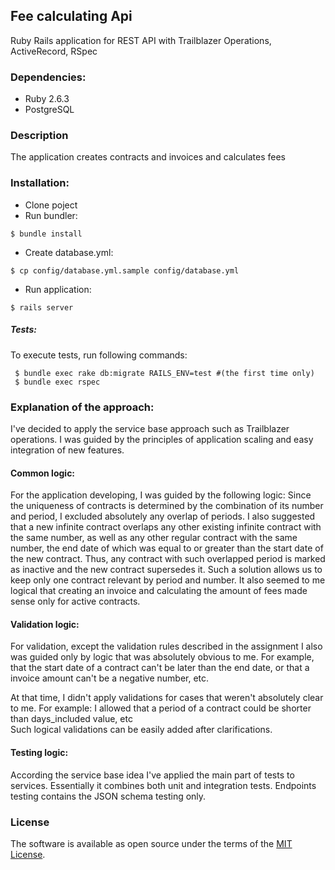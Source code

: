 ## Fee calculating Api
Ruby Rails application for REST API with Trailblazer Operations,
ActiveRecord, RSpec
### Dependencies:
- Ruby 2.6.3
- PostgreSQL

### Description
The application creates contracts and invoices and calculates fees

### Installation:
- Clone poject
- Run bundler:

 ```shell
 $ bundle install
 ```
- Create database.yml:
```shell
$ cp config/database.yml.sample config/database.yml
```

- Run application:

 ```shell
 $ rails server
 ```

##### Tests:
To execute tests, run following commands:
 
```shell
 $ bundle exec rake db:migrate RAILS_ENV=test #(the first time only)
 $ bundle exec rspec
```

### Explanation of the approach:
I've decided to apply the service base approach such as Trailblazer operations.
I was guided by the principles of application scaling and easy integration of new features. 

#### Common logic:
For the application developing, I was guided by the following logic:
Since the uniqueness of contracts is determined by the combination of its number and period, I excluded absolutely any overlap of periods.
I also suggested that a new infinite contract overlaps any other existing infinite contract with the same number, 
as well as any other regular contract with the same number, the end date of which was equal to or greater than the start date of the new contract.
Thus, any contract with such overlapped period is marked as inactive and the new contract supersedes it.
Such a solution allows us to keep only one contract relevant by period and number.
It also seemed to me logical that creating an invoice and calculating the amount of fees made sense only
for active contracts.

#### Validation logic:
For validation, except the validation rules described in the assignment I also was guided only 
by logic that was absolutely obvious to me.
For example, that the start date of a contract can't be later than the end date,
or that a invoice amount can't be a negative number, etc.

At that time, I didn't apply validations for cases that weren't absolutely clear to me. 
For example: I allowed that a period of a contract could be shorter than days_included value, etc  
Such logical validations can be easily added after clarifications. 

#### Testing logic:
According the service base idea I've applied the main part of tests to services.
Essentially it combines both unit and integration tests. 
Endpoints testing contains the JSON schema testing only.
### License

The software is available as open source under the terms of the [MIT License](http://opensource.org/licenses/MIT).
